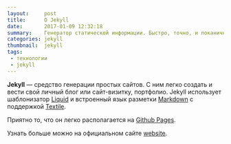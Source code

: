 ```yaml
---
layout:     post
title:      О Jekyll
date:       2017-01-09 12:32:18
summary:    Генератор статической информации. Быстро, точно, и локанично.
categories: jekyll
thumbnail:  jekyll
tags:
 - технологии
 - jekyll
---
```


__Jekyll__ — средство генерации простых сайтов. С ним легко создать и 
вести свой личный блог или сайт-визитку, портфолио. Jekyll использует 
шаблонизатор [Liquid](http://docs.shopify.com/themes/liquid-basics) и 
встроенный язык разметки [Markdown](http://daringfireball.net/projects/markdown/) 
с поддержкой [Textile](http://en.wikipedia.org/wiki/Textile_(markup_language)).

Приятно то, что он легко располагается на [Github Pages](https://pages.github.com/).

Узнать больше можно на официальном сайте [website](http://jekyllrb.com/).
